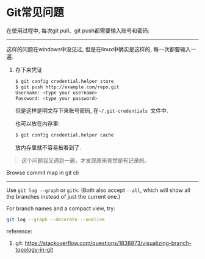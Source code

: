 # Git常见问题



在使用过程中, 每次git pull、git push都需要输入账号和密码:

---

这样的问题在windows中没见过, 但是在linux中确实是这样的, 每一次都要输入一遍.

1. 存下来凭证

    ```bash
    $ git config credential.helper store
    $ git push http://example.com/repo.git
    Username: <type your username>
    Password: <type your password>
    ```

    但是这样是明文存下来账号密码, 在`~/.git-credentials `文件中.

    

    也可以放在内存里:

    ```bash
    $ git config credential.helper cache
    ```

    放内存里就不容易被看到了.

> 这个问题我又遇到一遍，才发现原来竟然是有记录的。

Browse commit map in git cli

---

Use `git log --graph` or `gitk`. (Both also accept `--all`, which will show all the branches instead of just the current one.)

For branch names and a compact view, try:

```bash
git log --graph --decorate --oneline
```







reference:

1. git: https://stackoverflow.com/questions/1838873/visualizing-branch-topology-in-git
